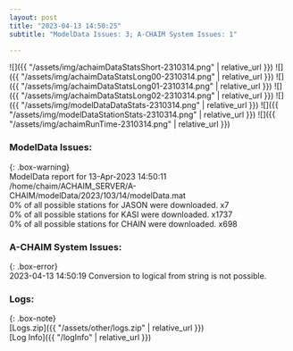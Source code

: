 ```yaml
---
layout: post
title: "2023-04-13 14:50:25"
subtitle: "ModelData Issues: 3; A-CHAIM System Issues: 1"

---
```


![]({{ "/assets/img/achaimDataStatsShort-2310314.png" | relative_url }})
![]({{ "/assets/img/achaimDataStatsLong00-2310314.png" | relative_url }})
![]({{ "/assets/img/achaimDataStatsLong01-2310314.png" | relative_url }})
![]({{ "/assets/img/achaimDataStatsLong02-2310314.png" | relative_url }})
![]({{ "/assets/img/modelDataDataStats-2310314.png" | relative_url }})
![]({{ "/assets/img/modelDataStationStats-2310314.png" | relative_url }})
![]({{ "/assets/img/achaimRunTime-2310314.png" | relative_url }})


### ModelData Issues:  
  
{: .box-warning}  
 ModelData report for 13-Apr-2023 14:50:11   
 /home/chaim/ACHAIM_SERVER/A-CHAIM/modelData/2023/103/14/modelData.mat   
 0% of all possible stations for JASON were downloaded. x7   
 0% of all possible stations for KASI were downloaded. x1737   
 0% of all possible stations for CHAIN were downloaded. x698   
  
### A-CHAIM System Issues:  
  
{: .box-error}  
2023-04-13 14:50:19 Conversion to logical from string is not possible.  

### Logs:  
  
{: .box-note}  
[Logs.zip]({{ "/assets/other/logs.zip" | relative_url }})  
[Log Info]({{ "/logInfo" | relative_url }})  

